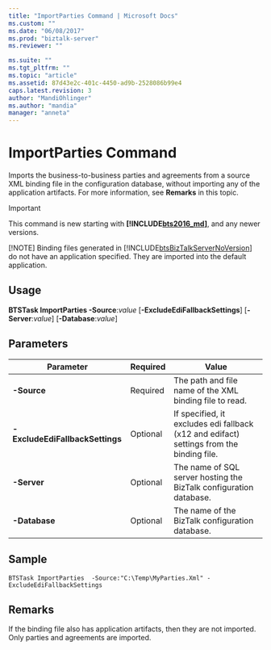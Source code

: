```yaml
---
title: "ImportParties Command | Microsoft Docs"
ms.custom: ""
ms.date: "06/08/2017"
ms.prod: "biztalk-server"
ms.reviewer: ""

ms.suite: ""
ms.tgt_pltfrm: ""
ms.topic: "article"
ms.assetid: 87d43e2c-401c-4450-ad9b-2528086b99e4
caps.latest.revision: 3
author: "MandiOhlinger"
ms.author: "mandia"
manager: "anneta"
---
```

# ImportParties Command
Imports the business-to-business parties and agreements from a source XML binding
  file in the configuration database, without importing any of the application
  artifacts. For more information, see **Remarks** in this topic.  

> [!IMPORTANT]
> This command is new starting with **[!INCLUDE[bts2016_md](../includes/bts2016-md.md)]**, and any newer versions.
> 
> [!NOTE]
>  Binding files generated in [!INCLUDE[btsBizTalkServerNoVersion](../includes/btsbiztalkservernoversion-md.md)] do not have an application specified. They are imported into the default application.  
  
## Usage  
  **BTSTask ImportParties -Source**:*value* [**-ExcludeEdiFallbackSettings**] [**-Server**:*value*] [**-Database**:*value*]
  
## Parameters  
  
|Parameter|Required|Value|  
|---|---|---|  
|**-Source** | Required | The path and file name of the XML binding file to read.|
|**-ExcludeEdiFallbackSettings** | Optional | If specified, it excludes edi fallback (x12 and edifact) settings from the binding file.  |
| **-Server** | Optional | The name of SQL server hosting the BizTalk configuration database. |
| **-Database** | Optional | The name of the BizTalk configuration database. |

## Sample
  `BTSTask ImportParties  -Source:"C:\Temp\MyParties.Xml" -ExcludeEdiFallbackSettings`

## Remarks
If the binding file also has application artifacts, then they are not imported. Only parties and agreements are imported.